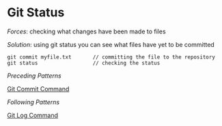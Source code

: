 # Git Status

*Forces*: checking what changes have been made to files

*Solution*: using git status you can see what files have yet to be committed

```
git commit myfile.txt       // committing the file to the repository
git status                  // checking the status
```

*Preceding Patterns*

[Git Commit Command](/GitCommitCommand.md)

*Following Patterns*

[Git Log Command](/GitLogCommand.md)